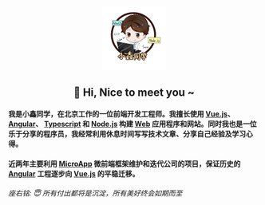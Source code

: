 <p align="center">
 <img width="128px" src="./202402270952616.jpg">
</p>

<h2 align="center">
 👋 Hi, Nice to meet you ~
</h2>

#### 我是小鑫同学，在北京工作的一位前端开发工程师。我擅长使用 [Vue.js](https://cn.vuejs.org/)、 [Angular](https://angular.cn/)、 [Typescript](https://www.typescriptlang.org/) 和 [Node.js](https://www.nodejs.com.cn/) 构建 [Web](https://developer.mozilla.org/zh-CN/docs/Web) 应用程序和网站。同时我也是一位乐于分享的程序员，我经常利用休息时间写写技术文章、分享自己经验及学习心得。

#### 近两年主要利用 [MicroApp](https://micro-zoe.github.io/micro-app/) 微前端框架维护和迭代公司的项目，保证历史的 [Angular](https://angular.cn/) 工程逐步向 [Vue.js](https://cn.vuejs.org/) 的平稳迁移。

###### 座右铭: 😇 所有付出都将是沉淀，所有美好终会如期而至

<!--

### **👋 Hi, I'm 小鑫同学**

- ⚡InfoQ签约作者
- ⚡"乘风者计划"签约博主
- 专注前端技术布道，所有付出都将是沉淀，所有美好终会如期而至~

### **🌱我的工作经历**

从**15年**软件服务外包毕业至今一直从事编程工作， <br>
由最初的 **Android** 原生开发到 **Cordova + Vuejs** 的混合开发，<br>
再到现在主做 **Vuejs** 技术栈和 **Angular7** 的项目开发与前端基建工作。<br>

### **🚀技术&代码分享**

- 我在 [IT200](https://it200.cn/) 总结技术学习；
- 我在 [1024Code](https://1024code.com/5bCP6ZG) 在线编写代码；
- 我在 [掘金](https://juejin.cn/user/3966693685871694) 分享技术文章；
- 我在 [Github](https://github.com/OSpoon) 参与开源学习；

### **😇推荐几个好用的工具**

- [var-conv](https://github.com/OSpoon/var-conv) 适用于VSCode IDE的代码变量名称快速转换工具
- [generator-vite-plugin](https://github.com/OSpoon/generator-vite-plugin) 快速生成Vite插件模板项目
- [generator-babel-plugin](https://github.com/OSpoon/generator-babel-plugin) 快速生成Babel插件模板项目

### **🐇技术交流&解答**

<img width="250px" style="margin-left: 30px;" src="https://it200.cn/wx_code.png">
 -->
<!-- ### 👋 Hi, I'm 小鑫同学

---
[<img align="right" width="50%" src="https://github-readme-stats.vercel.app/api?username=OSpoon&show_icons=true">](https://metrics.lecoq.io/ouuan?template=classic)

#### 🌱 Navigation
- [IT200导航](http://it200.cn/)
- [掘金社区](https://juejin.cn/user/3966693685871694)



#### 🚀 Languages and Tools

<code><img height="20" src="https://raw.githubusercontent.com/github/explore/80688e429a7d4ef2fca1e82350fe8e3517d3494d/topics/java/java.png"></code>
<code><img height="20" src="https://raw.githubusercontent.com/github/explore/80688e429a7d4ef2fca1e82350fe8e3517d3494d/topics/javascript/javascript.png"></code>
<code><img height="20" src="https://raw.githubusercontent.com/github/explore/80688e429a7d4ef2fca1e82350fe8e3517d3494d/topics/vue/vue.png"></code>
<code><img height="20" src="https://raw.githubusercontent.com/github/explore/80688e429a7d4ef2fca1e82350fe8e3517d3494d/topics/nodejs/nodejs.png"></code>
<code><img height="20" src="https://raw.githubusercontent.com/github/explore/80688e429a7d4ef2fca1e82350fe8e3517d3494d/topics/python/python.png"></code>

#### 🚀 近期笔记

<table style="margin-left: auto; margin-right: auto;">
    <tr>
        <td>
            <a target="_blank" href="https://it200.cn/">
              <img src="https://github-readme-recent-article.vercel.app/blog/0">
            </a>
        </td>
        <td>
            <a target="_blank" href="https://it200.cn/">
              <img src="https://github-readme-recent-article.vercel.app/blog/1">
            </a>
        </td>
    </tr>
    <tr>
        <td>
            <a target="_blank" href="https://it200.cn/">
              <img src="https://github-readme-recent-article.vercel.app/blog/2">
            </a>
        </td>
        <td>
            <a target="_blank" href="https://it200.cn/">
              <img src="https://github-readme-recent-article.vercel.app/blog/3">
            </a>
        </td>
    </tr>
</table>

---

###### Maxim: 😇长期从事前端开发，安卓开发，热衷技术，在编程路上越走越远～
 -->
